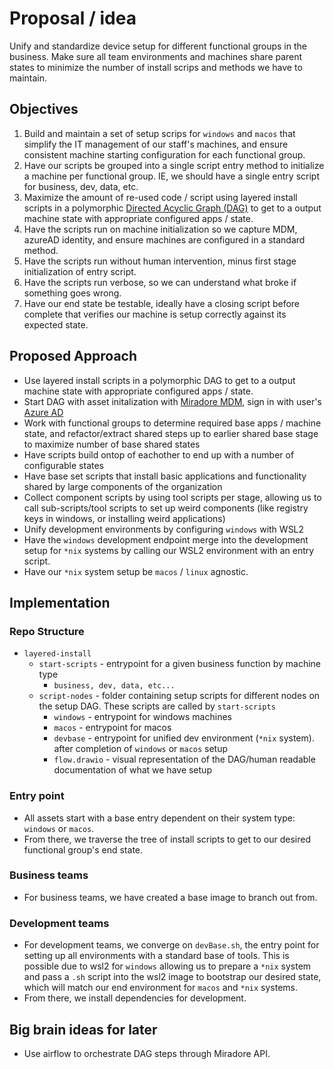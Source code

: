 # Proposal / idea

Unify and standardize device setup for different functional groups in the business. Make sure all team environments and machines share parent states to minimize the number of install scrips and methods we have to maintain.

## Objectives

1. Build and maintain a set of setup scrips for `windows` and `macos` that simplify the IT management of our staff's machines, and ensure consistent machine starting configuration for each functional group.
2. Have our scripts be grouped into a single script entry method to initialize a machine per functional group. IE, we should have a single entry script for business, dev, data, etc.
3. Maximize the amount of re-used code / script using layered install scripts in a polymorphic [Directed Acyclic Graph (DAG)](https://airflow.apache.org/docs/apache-airflow/1.10.12/concepts.html#dags) to get to a output machine state with appropriate configured apps / state.
4. Have the scripts run on machine initialization so we capture MDM, azureAD identity, and ensure machines are configured in a standard method.
5. Have the scripts run without human intervention, minus first stage initialization of entry script.
6. Have the scripts run verbose, so we can understand what broke if something goes wrong.
7. Have our end state be testable, ideally have a closing script before complete that verifies our machine is setup correctly against its expected state.

## Proposed Approach

- Use layered install scripts in a polymorphic DAG to get to a output machine state with appropriate configured apps / state.
- Start DAG with asset initalization with [Miradore MDM](https://provisionanalytics.online.miradore.com/), sign in with user's [Azure AD](https://portal.azure.com/#blade/Microsoft_AAD_IAM/ActiveDirectoryMenuBlade/Overview)
- Work with functional groups to determine required base apps / machine state, and refactor/extract shared steps up to earlier shared base stage to maximize number of base shared states
- Have scripts build ontop of eachother to end up with a number of configurable states
- Have base set scripts that install basic applications and functionality shared by large components of the organization
- Collect component scripts by using tool scripts per stage, allowing us to call sub-scripts/tool scripts to set up weird components (like registry keys in windows, or installing weird applications)
- Unify development environments by configuring `windows` with WSL2
- Have the `windows` development endpoint merge into the development setup for `*nix` systems by calling our WSL2 environment with an entry script.
- Have our `*nix` system setup be `macos` / `linux` agnostic.

## Implementation

### Repo Structure

- `layered-install`
  - `start-scripts` - entrypoint for a given business function by machine type
    - `business, dev, data, etc...`
  - `script-nodes`   - folder containing setup scripts for different nodes on the setup DAG. These scripts are called by `start-scripts`
    - `windows`       - entrypoint for windows machines
    - `macos`         - entrypoint for macos
    - `devbase`       - entrypoint for unified dev environment (`*nix` system). after completion of `windows` or `macos` setup
    - `flow.drawio`   - visual representation of the DAG/human readable documentation of what we have setup

### Entry point

- All assets start with a base entry dependent on their system type: `windows` or `macos`.
- From there, we traverse the tree of install scripts to get to our desired functional group's end state.

### Business teams

- For business teams, we have created a base image to branch out from.

### Development teams

- For development teams, we converge on `devBase.sh`, the entry point for setting up all environments with a standard base of tools. This is possible due to wsl2 for `windows` allowing us to prepare a `*nix` system and pass a `.sh` script into the wsl2 image to bootstrap our desired state, which will match our end environment for `macos` and `*nix` systems. 
- From there, we install dependencies for development.

## Big brain ideas for later

- Use airflow to orchestrate DAG steps through Miradore API.
